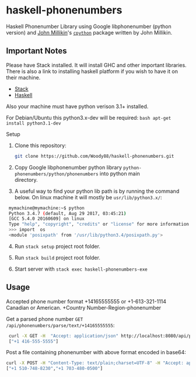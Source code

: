 haskell-phonenumbers
============================

Haskell Phonenumber Library using Google libphonenumber (python version) and [John Millikin](https://john-millikin.com/)'s [`cpython`](http://hackage.haskell.org/package/cpython) package
written by John Millikin.

Important Notes
---------------

Please have Stack installed. It will install GHC and other important libraries.
There is also a link to installing haskell platform if you wish to have it on their machine.
* [Stack](https://docs.haskellstack.org/en/stable/install_and_upgrade/)
* [Haskell](https://www.haskell.org/downloads)

Also your machine must have
python verison 3.1+ installed.

For Debian/Ubuntu this python3.x-dev will be required:
    ```bash
    apt-get install python3.1-dev
    ```

Setup
1. Clone this repository:

    ```bash
    git clone https://github.com/Woody88/haskell-phonenumbers.git
    ```
2. Copy Google libphonenumber python library `python-phonenumbers/python/phonenumbers` into python main   
   directory.

3. A useful way to find your python lib path is by running the command below.
   On linux machine it will mostly be `usr/lib/python3.x/`:
  ```bash
   mymachine@mymachine:~$ python
   Python 3.4.7 (default, Aug 29 2017, 03:45:21)
   [GCC 5.4.0 20160609] on linux
   Type "help", "copyright", "credits" or "license" for more information.
   >>> import  os
   <module 'posixpath' from '/usr/lib/python3.4/posixpath.py'>
   ```
4. Run `stack setup` project root folder.

5. Run `stack build` project root folder.

6. Start server with `stack exec haskell-phonenumbers-exe`

Usage
-----
Accepted phone number format +14165555555 or +1-613-321-1114 Canadian or American.
+Country Number-Region-phonenumber

Get a parsed phone number `GET /api/phonenumbers/parse/text/+14165555555`:
```bash
 curl -X GET -H  "Accept: application/json" http://localhost:8080/api/phonenumbers/parse/text/+14165555555
 ["+1 416-555-5555"]
```

Post a file containing phonenumber with above format encoded in base64:
```bash
curl -X POST -H "Content-Type: text/plain;charset=UTF-8" -H "Accept: application/json" -d "MTUxMDc0ODgyMzAgMTcwMzQ4MDA1MDAg" http://localhost:8080/api/phonenumbers/parse/text
["+1 510-748-8230","+1 703-480-0500"]
```

